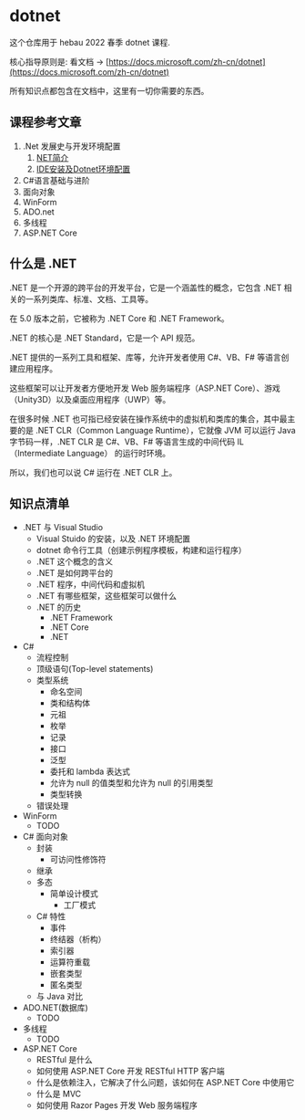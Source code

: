 # dotnet

这个仓库用于 hebau 2022 春季 dotnet 课程.

核心指导原则是: 看文档 -> [https://docs.microsoft.com/zh-cn/dotnet](https://docs.microsoft.com/zh-cn/dotnet)

所有知识点都包含在文档中，这里有一切你需要的东西。

## 课程参考文章

1. .Net 发展史与开发环境配置
   1. [NET简介](./samples/lessons1.0/lessons1.1.md)
   2. [IDE安装及Dotnet环境配置](./samples/lessons1.0/lessons1.2.md)
2. C#语言基础与进阶
3. 面向对象
4. WinForm
5. ADO.net
6. 多线程
7. ASP.NET Core

## 什么是 .NET

.NET 是一个开源的跨平台的开发平台，它是一个涵盖性的概念，它包含 .NET 相关的一系列类库、标准、文档、工具等。

在 5.0 版本之前，它被称为 .NET Core 和 .NET Framework。

.NET 的核心是 .NET Standard，它是一个 API 规范。

.NET 提供的一系列工具和框架、库等，允许开发者使用 C#、VB、F# 等语言创建应用程序。

这些框架可以让开发者方便地开发 Web 服务端程序（ASP.NET Core）、游戏（Unity3D）以及桌面应用程序（UWP）等。

在很多时候 .NET 也可指已经安装在操作系统中的虚拟机和类库的集合，其中最主要的是 .NET CLR（Common Language Runtime），它就像 JVM 可以运行 Java 字节码一样，.NET CLR 是 C#、VB、F# 等语言生成的中间代码 IL（Intermediate Language） 的运行时环境。

所以，我们也可以说 C# 运行在 .NET CLR 上。

## 知识点清单

- .NET 与 Visual Studio
  - Visual Stuido 的安装，以及 .NET 环境配置
  - dotnet 命令行工具（创建示例程序模板，构建和运行程序）
  - .NET 这个概念的含义
  - .NET 是如何跨平台的
  - .NET 程序，中间代码和虚拟机
  - .NET 有哪些框架，这些框架可以做什么
  - .NET 的历史
    - .NET Framework
    - .NET Core
    - .NET
- C#
  - 流程控制
  - 顶级语句(Top-level statements)
  - 类型系统
    - 命名空间
    - 类和结构体
    - 元祖
    - 枚举
    - 记录
    - 接口
    - 泛型
    - 委托和 lambda 表达式
    - 允许为 null 的值类型和允许为 null 的引用类型
    - 类型转换
  - 错误处理
- WinForm
  - TODO
- C# 面向对象
  - 封装
    - 可访问性修饰符
  - 继承
  - 多态
    - 简单设计模式
      - 工厂模式
  - C# 特性
    - 事件
    - 终结器（析构）
    - 索引器
    - 运算符重载
    - 嵌套类型
    - 匿名类型
  - 与 Java 对比
- ADO.NET(数据库)
  - TODO
- 多线程
  - TODO
- ASP.NET Core
  - RESTful 是什么
  - 如何使用 ASP.NET Core 开发 RESTful HTTP 客户端
  - 什么是依赖注入，它解决了什么问题，该如何在 ASP.NET Core 中使用它
  - 什么是 MVC
  - 如何使用 Razor Pages 开发 Web 服务端程序
